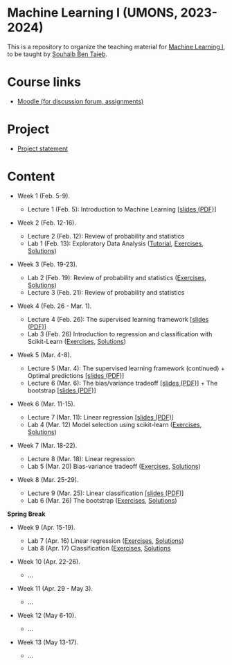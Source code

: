 # Machine Learning I (UMONS, 2023-2024)

This is a repository to organize the teaching material for [Machine Learning I](https://applications.umons.ac.be/web/en/pde/2023-2024/aa/S-INFO-256.htm), to be taught by [Souhaib Ben Taieb](http://www.souhaib-bentaieb.com).

# Course links

- [Moodle (for discussion forum, assignments)](https://moodle.umons.ac.be/mod/forum/view.php?id=271616)   

# Project 
- [Project statement](/project/project_2024.pdf)
  
# Content

- Week 1 (Feb. 5-9). 
  - Lecture 1 (Feb. 5): Introduction to Machine Learning [[slides (PDF)]](./lectures/lecture1-intro.pdf)

- Week 2 (Feb. 12-16). 
  - Lecture 2 (Feb. 12): Review of probability and statistics
  - Lab 1 (Feb. 13): Exploratory Data Analysis ([Tutorial](https://colab.research.google.com/github/bsouhaib/ML1-24/blob/master/labs/lab1/lab1_tutorial.ipynb), [Exercises](https://colab.research.google.com/github/bsouhaib/ML1-24/blob/master/labs/lab1/lab1_exercises.ipynb), [Solutions](https://colab.research.google.com/github/bsouhaib/ML1-24/blob/master/labs/lab1/lab1_solutions.ipynb))

- Week 3 (Feb. 19-23). 
  - Lab 2 (Feb. 19): Review of probability and statistics ([Exercises](/labs/lab2/lab2_exercises.pdf), [Solutions](/labs/lab2/lab2_solutions.pdf))
  - Lecture 3 (Feb. 21): Review of probability and statistics


- Week 4 (Feb. 26 - Mar. 1). 
  - Lecture 4 (Feb. 26): The supervised learning framework [[slides (PDF)]](./lectures/lecture3-learning-framework.pdf)
  - Lab 3 (Feb. 26) Introduction to regression and classification with Scikit-Learn ([Exercises](https://colab.research.google.com/github/bsouhaib/ML1-24/blob/master/labs/lab3/lab3_exercises.ipynb), [Solutions](https://colab.research.google.com/github/bsouhaib/ML1-24/blob/master/labs/lab3/lab3_solutions.ipynb))
- Week 5 (Mar. 4-8). 
  -  Lecture 5 (Mar. 4): The supervised learning framework (continued) + Optimal predictions [[slides (PDF)]](./lectures/lecture5-optimal-predictions.pdf)
  -  Lecture 6 (Mar. 6): The bias/variance tradeoff [[slides (PDF)]](./lectures/lecture6-bias-variance.pdf) + The bootstrap [[slides (PDF)]](./lectures/lecture7-bootstrap.pdf)


- Week 6 (Mar. 11-15). 
  - Lecture 7 (Mar. 11): Linear regression [[slides (PDF)]](./lectures/lecture8-linear-regression.pdf) 
  - Lab 4 (Mar. 12) Model selection using scikit-learn ([Exercises](https://colab.research.google.com/github/bsouhaib/ML1-24/blob/master/labs/lab4/lab4_exercises.ipynb), [Solutions](https://colab.research.google.com/github/bsouhaib/ML1-24/blob/master/labs/lab4/lab4_solutions.ipynb))
- Week 7 (Mar. 18-22).
  - Lecture 8 (Mar. 18): Linear regression 
  - Lab 5 (Mar. 20) Bias-variance tradeoff ([Exercises](https://colab.research.google.com/github/bsouhaib/ML1-24/blob/master/labs/lab5/lab5_exercises.ipynb), [Solutions](https://colab.research.google.com/github/bsouhaib/ML1-24/blob/master/labs/lab5/lab5_solutions.ipynb))

- Week 8 (Mar. 25-29). 
  - Lecture 9 (Mar. 25): Linear classification [[slides (PDF)]](./lectures/lecture9-linear-classification.pdf) 
  - Lab 6 (Mar. 26) The bootstrap ([Exercises](https://colab.research.google.com/github/bsouhaib/ML1-24/blob/master/labs/lab6/lab6_exercises.ipynb), [Solutions](https://colab.research.google.com/github/bsouhaib/ML1-24/blob/master/labs/lab6/lab6_solutions.ipynb))



**Spring Break**


- Week 9 (Apr. 15-19). 
  - Lab 7 (Apr. 16) Linear regression ([Exercises](https://colab.research.google.com/github/bsouhaib/ML1-24/blob/master/labs/lab7/lab7_exercises.ipynb), [Solutions](https://colab.research.google.com/github/bsouhaib/ML1-24/blob/master/labs/lab7/lab7_solutions.ipynb))
  - Lab 8 (Apr. 17) Classification ([Exercises](https://colab.research.google.com/github/bsouhaib/ML1-24/blob/master/labs/lab8/lab8_exercises.ipynb), [Solutions](https://colab.research.google.com/github/bsouhaib/ML1-24/blob/master/labs/lab8/lab8_solutions.ipynb)
    
- Week 10 (Apr. 22-26). 
  - ...
    
- Week 11 (Apr. 29 - May 3). 
  - ...

- Week 12 (May 6-10). 
  - ...

- Week 13 (May 13-17). 
  - ...
